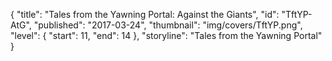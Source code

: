 {
  "title": "Tales from the Yawning Portal: Against the Giants",
  "id": "TftYP-AtG",
  "published": "2017-03-24",
  "thumbnail": "img/covers/TftYP.png",
  "level": {
    "start": 11,
    "end": 14
  },
  "storyline": "Tales from the Yawning Portal"
}